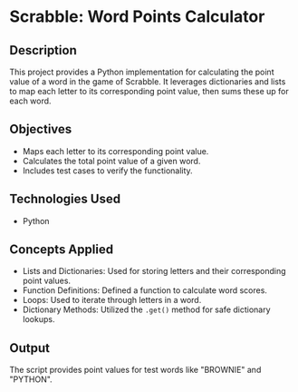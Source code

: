 
# Scrabble: Word Points Calculator

## Description
This project provides a Python implementation for calculating the point value of a word in the game of Scrabble. It leverages dictionaries and lists to map each letter to its corresponding point value, then sums these up for each word.

## Objectives
- Maps each letter to its corresponding point value.
- Calculates the total point value of a given word.
- Includes test cases to verify the functionality.

## Technologies Used
- Python

## Concepts Applied
- Lists and Dictionaries: Used for storing letters and their corresponding point values.
- Function Definitions: Defined a function to calculate word scores.
- Loops: Used to iterate through letters in a word.
- Dictionary Methods: Utilized the `.get()` method for safe dictionary lookups.

## Output
The script provides point values for test words like "BROWNIE" and "PYTHON".




